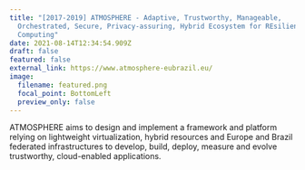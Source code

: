 ```yaml
---
title: "[2017-2019] ATMOSPHERE - Adaptive, Trustworthy, Manageable,
  Orchestrated, Secure, Privacy-assuring, Hybrid Ecosystem for REsilient Cloud
  Computing"
date: 2021-08-14T12:34:54.909Z
draft: false
featured: false
external_link: https://www.atmosphere-eubrazil.eu/
image:
  filename: featured.png
  focal_point: BottomLeft
  preview_only: false
---
```

ATMOSPHERE aims to design and implement a framework and platform relying on lightweight virtualization, hybrid resources and Europe and Brazil federated infrastructures to develop, build, deploy, measure and evolve trustworthy, cloud-enabled applications.